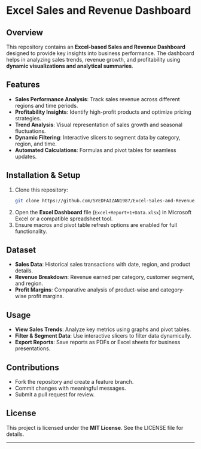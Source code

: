 # Excel Sales and Revenue Dashboard

## Overview
This repository contains an **Excel-based Sales and Revenue Dashboard** designed to provide key insights into business performance. The dashboard helps in analyzing sales trends, revenue growth, and profitability using **dynamic visualizations and analytical summaries**.

## Features
- **Sales Performance Analysis**: Track sales revenue across different regions and time periods.
- **Profitability Insights**: Identify high-profit products and optimize pricing strategies.
- **Trend Analysis**: Visual representation of sales growth and seasonal fluctuations.
- **Dynamic Filtering**: Interactive slicers to segment data by category, region, and time.
- **Automated Calculations**: Formulas and pivot tables for seamless updates.

## Installation & Setup
1. Clone this repository:
   ```bash
   git clone https://github.com/SYEDFAIZAN1987/Excel-Sales-and-Revenue-Dashboard.git
   ```
2. Open the **Excel Dashboard** file (`Excel+Report+1+Data.xlsx`) in Microsoft Excel or a compatible spreadsheet tool.
3. Ensure macros and pivot table refresh options are enabled for full functionality.

## Dataset
- **Sales Data**: Historical sales transactions with date, region, and product details.
- **Revenue Breakdown**: Revenue earned per category, customer segment, and region.
- **Profit Margins**: Comparative analysis of product-wise and category-wise profit margins.

## Usage
- **View Sales Trends**: Analyze key metrics using graphs and pivot tables.
- **Filter & Segment Data**: Use interactive slicers to filter data dynamically.
- **Export Reports**: Save reports as PDFs or Excel sheets for business presentations.

## Contributions
- Fork the repository and create a feature branch.
- Commit changes with meaningful messages.
- Submit a pull request for review.

## License
This project is licensed under the **MIT License**. See the LICENSE file for details.

---

